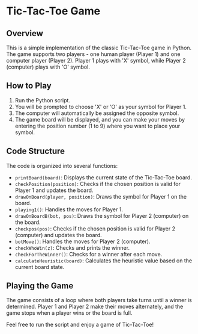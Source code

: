# Tic-Tac-Toe Game

## Overview

This is a simple implementation of the classic Tic-Tac-Toe game in Python. The game supports two players - one human player (Player 1) and one computer player (Player 2). Player 1 plays with 'X' symbol, while Player 2 (computer) plays with 'O' symbol.

## How to Play

1. Run the Python script.
2. You will be prompted to choose 'X' or 'O' as your symbol for Player 1.
3. The computer will automatically be assigned the opposite symbol.
4. The game board will be displayed, and you can make your moves by entering the position number (1 to 9) where you want to place your symbol.

## Code Structure

The code is organized into several functions:

- `printBoard(board)`: Displays the current state of the Tic-Tac-Toe board.
- `checkPosition(position)`: Checks if the chosen position is valid for Player 1 and updates the board.
- `drawOnBoard(player, position)`: Draws the symbol for Player 1 on the board.
- `playing1()`: Handles the moves for Player 1.
- `drawOnBoardB(bot, pos)`: Draws the symbol for Player 2 (computer) on the board.
- `checkpos(pos)`: Checks if the chosen position is valid for Player 2 (computer) and updates the board.
- `botMove()`: Handles the moves for Player 2 (computer).
- `checkWhoWin(z)`: Checks and prints the winner.
- `checkForTheWinner()`: Checks for a winner after each move.
- `calculateHeuristic(board)`: Calculates the heuristic value based on the current board state.

## Playing the Game

The game consists of a loop where both players take turns until a winner is determined. Player 1 and Player 2 make their moves alternately, and the game stops when a player wins or the board is full.

Feel free to run the script and enjoy a game of Tic-Tac-Toe!
